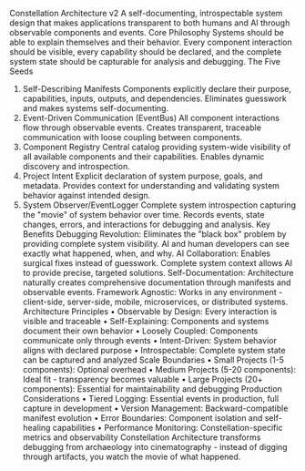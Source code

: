 Constellation Architecture v2
A self-documenting, introspectable system design that makes applications transparent to both humans and AI through observable components and events.
Core Philosophy
Systems should be able to explain themselves and their behavior. Every component interaction should be visible, every capability should be declared, and the complete system state should be capturable for analysis and debugging.
The Five Seeds
1. Self-Describing Manifests Components explicitly declare their purpose, capabilities, inputs, outputs, and dependencies. Eliminates guesswork and makes systems self-documenting.
2. Event-Driven Communication (EventBus) All component interactions flow through observable events. Creates transparent, traceable communication with loose coupling between components.
3. Component Registry Central catalog providing system-wide visibility of all available components and their capabilities. Enables dynamic discovery and introspection.
4. Project Intent Explicit declaration of system purpose, goals, and metadata. Provides context for understanding and validating system behavior against intended design.
5. System Observer/EventLogger Complete system introspection capturing the "movie" of system behavior over time. Records events, state changes, errors, and interactions for debugging and analysis.
Key Benefits
Debugging Revolution: Eliminates the "black box" problem by providing complete system visibility. AI and human developers can see exactly what happened, when, and why.
AI Collaboration: Enables surgical fixes instead of guesswork. Complete system context allows AI to provide precise, targeted solutions.
Self-Documentation: Architecture naturally creates comprehensive documentation through manifests and observable events.
Framework Agnostic: Works in any environment - client-side, server-side, mobile, microservices, or distributed systems.
Architecture Principles
	•	Observable by Design: Every interaction is visible and traceable
	•	Self-Explaining: Components and systems document their own behavior
	•	Loosely Coupled: Components communicate only through events
	•	Intent-Driven: System behavior aligns with declared purpose
	•	Introspectable: Complete system state can be captured and analyzed
Scale Boundaries
	•	Small Projects (1-5 components): Optional overhead
	•	Medium Projects (5-20 components): Ideal fit - transparency becomes valuable
	•	Large Projects (20+ components): Essential for maintainability and debugging
Production Considerations
	•	Tiered Logging: Essential events in production, full capture in development
	•	Version Management: Backward-compatible manifest evolution
	•	Error Boundaries: Component isolation and self-healing capabilities
	•	Performance Monitoring: Constellation-specific metrics and observability
Constellation Architecture transforms debugging from archaeology into cinematography - instead of digging through artifacts, you watch the movie of what happened.

